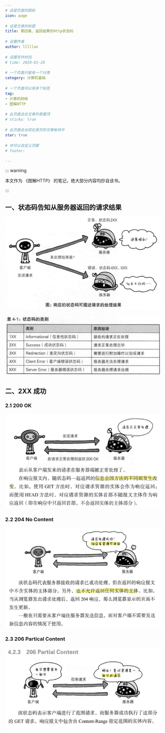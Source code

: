 ```yaml
---
# 这是页面的图标
icon: page

# 这是文章的标题
title: 第四章、返回结果的Http状态码

# 设置作者
author: lllllan

# 设置写作时间
# time: 2020-01-20

# 一个页面只能有一个分类
category: 计算机基础

# 一个页面可以有多个标签
tag:
- 计算机网络
- 图解HTTP

# 此页面会在文章列表置顶
# sticky: true

# 此页面会出现在首页的文章板块中
star: true

# 你可以自定义页脚
# footer: 

---
```




::: warning

本文作为 《图解HTTP》 的笔记，绝大部分内容均抄自该书。

:::



## 一、状态码告知从服务器返回的请求结果

![image-20220312143535794](README.assets/image-20220312143535794.png)

![image-20220312143606430](README.assets/image-20220312143606430.png)



## 二、2XX 成功



### 2.1 200 OK

![image-20220312143852661](README.assets/image-20220312143852661.png)



### 2.2 204 No Content

![image-20220312144027275](README.assets/image-20220312144027275.png)



### 2.3 206 Partical Content

![image-20220312144154578](README.assets/image-20220312144154578.png)
